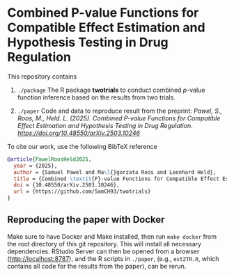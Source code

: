 # Combined P-value Functions for Compatible Effect Estimation and Hypothesis Testing in Drug Regulation

This repository contains 

1. `./package` The R package **twotrials** to conduct combined *p*-value
function inference based on the results from two trials.

2. `./paper` Code and data to reproduce result from the preprint: *Pawel, S.,
   Roos, M., Held. L. (2025). Combined P-value Functions for Compatible Effect
   Estimation and Hypothesis Testing in Drug Regulation.
   <https://doi.org/10.48550/arXiv.2503.10246>*

To cite our work, use the following BibTeX reference

```BibTeX
@article{PawelRoosHeld2025,
  year = {2025},
  author = {Samuel Pawel and Ma\l{}gorzata Roos and Leonhard Held},
  title = {Combined \textit{P}-value Functions for Compatible Effect Estimation and Hypothesis Testing in Drug Regulation},
  doi = {10.48550/arXiv.2503.10246},
  url = {https://github.com/SamCH93/twotrials}
}
```

## Reproducing the paper with Docker

Make sure to have Docker and Make installed, then run `make docker` from the
root directory of this git repository. This will install all necessary
dependencies. RStudio Server can then be opened from a browser
(<http://localhost:8787>), and the R scripts in `./paper`, (e.g., `est2TR.R`,
which contains all code for the results from the paper), can be rerun.
